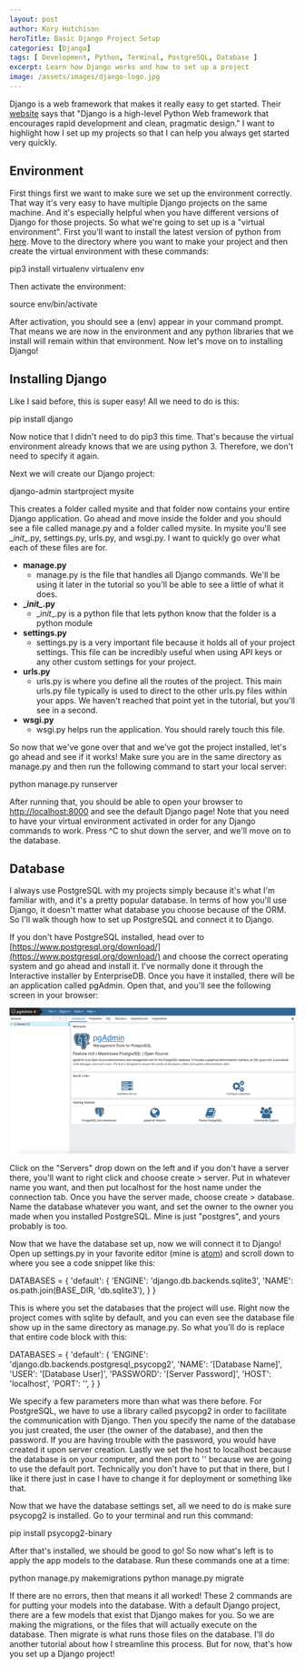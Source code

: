 ```yaml
---
layout: post
author: Kory Hutchison
heroTitle: Basic Django Project Setup
categories: [Django]
tags: [ Development, Python, Terminal, PostgreSQL, Database ]
excerpt: Learn how Django works and how to set up a project
image: /assets/images/django-logo.jpg
---
```

Django is a web framework that makes it really easy to get started. Their
[website](https://www.djangoproject.com) says that "Django is a high-level Python
Web framework that encourages rapid development and clean, pragmatic design." I want
to highlight how I set up my projects so that I can help you always get started very
quickly.

## Environment
First things first we want to make sure we set up the environment correctly. That
way it's very easy to have multiple Django projects on the same machine. And it's
especially helpful when you have different versions of Django for those projects.
So what we're going to set up is a "virtual environment". First you'll want to install
the latest version of python from [here](https://www.python.org/downloads/). Move
to the directory where you want to make your project and then create the virtual
environment with these commands:

<highlight-code lang="bash">
pip3 install virtualenv
virtualenv env
</highlight-code>

Then activate the environment:

<highlight-code lang="bash">
source env/bin/activate
</highlight-code>

After activation, you should see a (env) appear in your command prompt. That means
we are now in the environment and any python libraries that we install will remain
within that environment. Now let's move on to installing Django!

## Installing Django
Like I said before, this is super easy! All we need to do is this:

<highlight-code lang="bash">
pip install django
</highlight-code>

Now notice that I didn't need to do pip3 this time. That's because the virtual environment
already knows that we are using python 3. Therefore, we don't need to specify it again.

Next we will create our Django project:

<highlight-code lang="bash">
django-admin startproject mysite
</highlight-code>

This creates a folder called mysite and that folder now contains your entire Django
application. Go ahead and move inside the folder and you should see a file called
manage.py and a folder called mysite. In mysite you'll see \__init__.py, settings.py,
urls.py, and wsgi.py. I want to quickly go over what each of these files are for.

* __manage.py__
    * manage.py is the file that handles all Django commands. We'll be using it later in the
      tutorial so you'll be able to see a little of what it does.
* __\__init\__.py__
    * \__init__.py is a python file that lets python know that the folder is a python module
* __settings.py__
    * settings.py is a very important file because it holds all of your project settings. This
      file can be incredibly useful when using API keys or any other custom settings for
      your project.
* __urls.py__
  * urls.py is where you define all the routes of the project. This main urls.py file typically
    is used to direct to the other urls.py files within your apps. We haven't reached that
    point yet in the tutorial, but you'll see in a second.
* __wsgi.py__
    * wsgi.py helps run the application. You should rarely touch this file.

So now that we've gone over that and we've got the project installed, let's go ahead and see if it
works! Make sure you are in the same directory as manage.py and then run the following command
to start your local server:

<highlight-code lang="bash">
python manage.py runserver
</highlight-code>

After running that, you should be able to open your browser to [http://localhost:8000](http://localhost:8000) and
see the default Django page! Note that you need to have your virtual environment activated in
order for any Django commands to work. Press ^C to shut down the server, and we'll move on to the
database.

## Database
I always use PostgreSQL with my projects simply because it's what I'm familiar with,
and it's a pretty popular database. In terms of how you'll use Django, it doesn't
matter what database you choose because of the ORM. So I'll walk though how to set up
PostgreSQL and connect it to Django.

If you don't have PostgreSQL installed, head over to
[https://www.postgresql.org/download/](https://www.postgresql.org/download/) and
choose the correct operating system and go ahead and install it. I've normally done
it through the Interactive installer by EnterpriseDB. Once you have it installed,
there will be an application called pgAdmin. Open that, and you'll see the following
screen in your browser:

![pgAdmin screenshot](/assets/images/blog/pgAdmin-screenshot.png)

Click on the "Servers" drop down on the left and if you don't have a server there,
you'll want to right click and choose create > server. Put in whatever name you want,
and then put localhost for the host name under the connection tab. Once you have the server
made, choose create > database. Name the database whatever you want, and set the owner
to the owner you made when you installed PostgreSQL. Mine is just "postgres", and
yours probably is too.

Now that we have the database set up, now we will connect it to Django! Open up
settings.py in your favorite editor (mine is [atom](https://atom.io)) and scroll down
to where you see a code snippet like this:

<highlight-code lang="python">
DATABASES = {
    'default': {
        'ENGINE': 'django.db.backends.sqlite3',
        'NAME': os.path.join(BASE_DIR, 'db.sqlite3'),
    }
}
</highlight-code>

This is where you set the databases that the project will use. Right now the project
comes with sqlite by default, and you can even see the database file show up
in the same directory as manage.py. So what you'll do is replace that entire code block
with this:

<highlight-code lang="python">
DATABASES = {
    'default': {
        'ENGINE': 'django.db.backends.postgresql_psycopg2',
        'NAME': '[Database Name]',
        'USER': '[Database User]',
        'PASSWORD': '[Server Password]',
        'HOST': 'localhost',
        'PORT': '',
    }
}
</highlight-code>

We specify a few parameters more than what was there before. For PostgreSQL, we
have to use a library called psycopg2 in order to facilitate the communication with
Django. Then you specify the name of the database you just created, the user (the owner of the database),
and then the password. If you are having trouble with the password, you would have created
it upon server creation. Lastly we set the host to localhost because the database is on
your computer, and then port to '' because we are going to use the default port. Technically
you don't have to put that in there, but I like it there just in case I have to change it for
deployment or something like that.

Now that we have the database settings set, all we need to do is make sure psycopg2 is
installed. Go to your terminal and run this command:

<highlight-code lang="bash">
pip install psycopg2-binary
</highlight-code>

After that's installed, we should be good to go! So now what's left is to apply the
app models to the database. Run these commands one at a time:

<highlight-code lang="bash">
python manage.py makemigrations
python manage.py migrate
</highlight-code>

If there are no errors, then that means it all worked! These 2 commands are for putting your
models into the database. With a default Django project, there are a few models that exist
that Django makes for you. So we are making the migrations, or the files that will actually
execute on the database. Then migrate is what runs those files on the database. I'll do
another tutorial about how I streamline this process. But for now, that's how you set up a Django
project!
